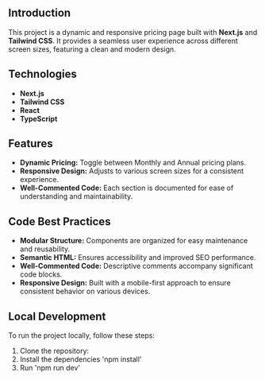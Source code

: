 ## Introduction

This project is a dynamic and responsive pricing page built with **Next.js** and **Tailwind CSS**. It provides a seamless user experience across different screen sizes, featuring a clean and modern design. 

## Technologies

- **Next.js**
- **Tailwind CSS**
- **React**
- **TypeScript**

## Features

- **Dynamic Pricing:** Toggle between Monthly and Annual pricing plans.
- **Responsive Design:** Adjusts to various screen sizes for a consistent experience.
- **Well-Commented Code:** Each section is documented for ease of understanding and maintainability.

## Code Best Practices

- **Modular Structure:** Components are organized for easy maintenance and reusability.
- **Semantic HTML:** Ensures accessibility and improved SEO performance.
- **Well-Commented Code:** Descriptive comments accompany significant code blocks.
- **Responsive Design:** Built with a mobile-first approach to ensure consistent behavior on various devices.

## Local Development

To run the project locally, follow these steps:

1. Clone the repository:
2. Install the dependencies 'npm install'
3. Run 'npm run dev'
